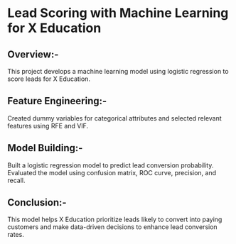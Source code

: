 # Lead Scoring with Machine Learning for X Education
## Overview:-
This project develops a machine learning model using logistic regression to score leads for X Education. 
## Feature Engineering:-
Created dummy variables for categorical attributes and selected relevant features using RFE and VIF.
## Model Building:-
Built a logistic regression model to predict lead conversion probability.
Evaluated the model using confusion matrix, ROC curve, precision, and recall.
## Conclusion:-
This model helps X Education prioritize leads likely to convert into paying customers and make data-driven decisions to enhance lead conversion rates.
